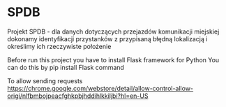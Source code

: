 # SPDB
Projekt SPDB - dla danych dotyczących przejazdów komunikacji miejskiej dokonamy identyfikacji przystanków z przypisaną błędną lokalizacją i określimy ich rzeczywiste położenie

Before run this project you have to install Flask framework for Python
You can do this by pip install Flask command

To allow sending requests
https://chrome.google.com/webstore/detail/allow-control-allow-origi/nlfbmbojpeacfghkpbjhddihlkkiljbi?hl=en-US